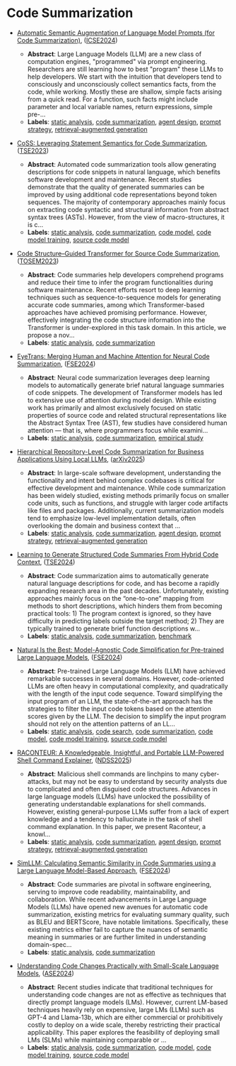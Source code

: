 # Code Summarization

- [Automatic Semantic Augmentation of Language Model Prompts (for Code Summarization)](../venues/ICSE2024/paper_19.md), ([ICSE2024](../venues/ICSE2024/README.md))

  - **Abstract**: Large Language Models (LLM) are a new class of computation engines, "programmed" via prompt engineering. Researchers are still learning how to best "program" these LLMs to help developers. We start with the intuition that developers tend to consciously and unconsciously collect semantics facts, from the code, while working. Mostly these are shallow, simple facts arising from a quick read. For a function, such facts might include parameter and local variable names, return expressions, simple pre-...
  - **Labels**: [static analysis](static_analysis.md), [code summarization](code_summarization.md), [agent design](agent_design.md), [prompt strategy](prompt_strategy.md), [retrieval-augmented generation](retrieval-augmented_generation.md)


- [CoSS: Leveraging Statement Semantics for Code Summarization](../venues/TSE2023/paper_4.md), ([TSE2023](../venues/TSE2023/README.md))

  - **Abstract**: Automated code summarization tools allow generating descriptions for code snippets in natural language, which benefits software development and maintenance. Recent studies demonstrate that the quality of generated summaries can be improved by using additional code representations beyond token sequences. The majority of contemporary approaches mainly focus on extracting code syntactic and structural information from abstract syntax trees (ASTs). However, from the view of macro-structures, it is c...
  - **Labels**: [static analysis](static_analysis.md), [code summarization](code_summarization.md), [code model](code_model.md), [code model training](code_model_training.md), [source code model](source_code_model.md)


- [Code Structure–Guided Transformer for Source Code Summarization](../venues/TOSEM2023/paper_3.md), ([TOSEM2023](../venues/TOSEM2023/README.md))

  - **Abstract**: Code summaries help developers comprehend programs and reduce their time to infer the program functionalities during software maintenance. Recent efforts resort to deep learning techniques such as sequence-to-sequence models for generating accurate code summaries, among which Transformer-based approaches have achieved promising performance. However, effectively integrating the code structure information into the Transformer is under-explored in this task domain. In this article, we propose a nov...
  - **Labels**: [static analysis](static_analysis.md), [code summarization](code_summarization.md)


- [EyeTrans: Merging Human and Machine Attention for Neural Code Summarization](../venues/FSE2024/paper_30.md), ([FSE2024](../venues/FSE2024/README.md))

  - **Abstract**: Neural code summarization leverages deep learning models to automatically generate brief natural language summaries of code snippets. The development of Transformer models has led to extensive use of attention during model design. While existing work has primarily and almost exclusively focused on static properties of source code and related structural representations like the Abstract Syntax Tree (AST), few studies have considered human attention — that is, where programmers focus while examini...
  - **Labels**: [static analysis](static_analysis.md), [code summarization](code_summarization.md), [empirical study](empirical_study.md)


- [Hierarchical Repository-Level Code Summarization for Business Applications Using Local LLMs](../venues/arXiv2025/paper_13.md), ([arXiv2025](../venues/arXiv2025/README.md))

  - **Abstract**: In large-scale software development, understanding the functionality and intent behind complex codebases is critical for effective development and maintenance. While code summarization has been widely studied, existing methods primarily focus on smaller code units, such as functions, and struggle with larger code artifacts like files and packages. Additionally, current summarization models tend to emphasize low-level implementation details, often overlooking the domain and business context that ...
  - **Labels**: [static analysis](static_analysis.md), [code summarization](code_summarization.md), [agent design](agent_design.md), [prompt strategy](prompt_strategy.md), [retrieval-augmented generation](retrieval-augmented_generation.md)


- [Learning to Generate Structured Code Summaries From Hybrid Code Context](../venues/TSE2024/paper_11.md), ([TSE2024](../venues/TSE2024/README.md))

  - **Abstract**: Code summarization aims to automatically generate natural language descriptions for code, and has become a rapidly expanding research area in the past decades. Unfortunately, existing approaches mainly focus on the “one-to-one” mapping from methods to short descriptions, which hinders them from becoming practical tools: 1) The program context is ignored, so they have difficulty in predicting labels outside the target method; 2) They are typically trained to generate brief function descriptions w...
  - **Labels**: [static analysis](static_analysis.md), [code summarization](code_summarization.md), [benchmark](benchmark.md)


- [Natural Is the Best: Model-Agnostic Code Simplification for Pre-trained Large Language Models](../venues/FSE2024/paper_17.md), ([FSE2024](../venues/FSE2024/README.md))

  - **Abstract**: Pre-trained Large Language Models (LLM) have achieved remarkable successes in several domains. However, code-oriented LLMs are often heavy in computational complexity, and quadratically with the length of the input code sequence. Toward simplifying the input program of an LLM, the state-of-the-art approach has the strategies to filter the input code tokens based on the attention scores given by the LLM. The decision to simplify the input program should not rely on the attention patterns of an LL...
  - **Labels**: [static analysis](static_analysis.md), [code search](code_search.md), [code summarization](code_summarization.md), [code model](code_model.md), [code model training](code_model_training.md), [source code model](source_code_model.md)


- [RACONTEUR: A Knowledgeable, Insightful, and Portable LLM-Powered Shell Command Explainer](../venues/NDSS2025/paper_2.md), ([NDSS2025](../venues/NDSS2025/README.md))

  - **Abstract**: Malicious shell commands are linchpins to many cyber-attacks, but may not be easy to understand by security analysts due to complicated and often disguised code structures. Advances in large language models (LLMs) have unlocked the possibility of generating understandable explanations for shell commands. However, existing general-purpose LLMs suffer from a lack of expert knowledge and a tendency to hallucinate in the task of shell command explanation. In this paper, we present Raconteur, a knowl...
  - **Labels**: [static analysis](static_analysis.md), [code summarization](code_summarization.md), [agent design](agent_design.md), [prompt strategy](prompt_strategy.md), [retrieval-augmented generation](retrieval-augmented_generation.md)


- [SimLLM: Calculating Semantic Similarity in Code Summaries using a Large Language Model-Based Approach](../venues/FSE2024/paper_4.md), ([FSE2024](../venues/FSE2024/README.md))

  - **Abstract**: Code summaries are pivotal in software engineering, serving to improve code readability, maintainability, and collaboration. While recent advancements in Large Language Models (LLMs) have opened new avenues for automatic code summarization, existing metrics for evaluating summary quality, such as BLEU and BERTScore, have notable limitations. Specifically, these existing metrics either fail to capture the nuances of semantic meaning in summaries or are further limited in understanding domain-spec...
  - **Labels**: [static analysis](static_analysis.md), [code summarization](code_summarization.md)


- [Understanding Code Changes Practically with Small-Scale Language Models](../venues/ASE2024/paper_3.md), ([ASE2024](../venues/ASE2024/README.md))

  - **Abstract**: Recent studies indicate that traditional techniques for understanding code changes are not as effective as techniques that directly prompt language models (LMs). However, current LM-based techniques heavily rely on expensive, large LMs (LLMs) such as GPT-4 and Llama-13b, which are either commercial or prohibitively costly to deploy on a wide scale, thereby restricting their practical applicability. This paper explores the feasibility of deploying small LMs (SLMs) while maintaining comparable or ...
  - **Labels**: [static analysis](static_analysis.md), [code summarization](code_summarization.md), [code model](code_model.md), [code model training](code_model_training.md), [source code model](source_code_model.md)
